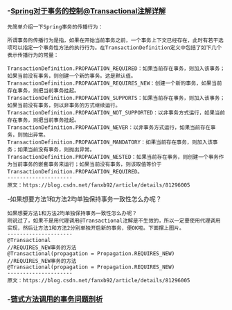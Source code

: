 ### -[Spring对于事务的控制@Transactional注解详解](https://blog.csdn.net/fanxb92/article/details/81296005)
```
先简单介绍一下Spring事务的传播行为：

所谓事务的传播行为是指，如果在开始当前事务之前，一个事务上下文已经存在，此时有若干选项可以指定一个事务性方法的执行行为。在TransactionDefinition定义中包括了如下几个表示传播行为的常量：

TransactionDefinition.PROPAGATION_REQUIRED：如果当前存在事务，则加入该事务；如果当前没有事务，则创建一个新的事务。这是默认值。
TransactionDefinition.PROPAGATION_REQUIRES_NEW：创建一个新的事务，如果当前存在事务，则把当前事务挂起。
TransactionDefinition.PROPAGATION_SUPPORTS：如果当前存在事务，则加入该事务；如果当前没有事务，则以非事务的方式继续运行。
TransactionDefinition.PROPAGATION_NOT_SUPPORTED：以非事务方式运行，如果当前存在事务，则把当前事务挂起。
TransactionDefinition.PROPAGATION_NEVER：以非事务方式运行，如果当前存在事务，则抛出异常。
TransactionDefinition.PROPAGATION_MANDATORY：如果当前存在事务，则加入该事务；如果当前没有事务，则抛出异常。
TransactionDefinition.PROPAGATION_NESTED：如果当前存在事务，则创建一个事务作为当前事务的嵌套事务来运行；如果当前没有事务，则该取值等价于TransactionDefinition.PROPAGATION_REQUIRED。
--------------------- 
原文：https://blog.csdn.net/fanxb92/article/details/81296005 
```
-如果想要方法1和方法2均单独保持事务一致性怎么办呢？
```
如果想要方法1和方法2均单独保持事务一致性怎么办呢？
刚说过了，如果不是用代理调用@Transactional注解是不生效的，所以一定要使用代理调用实现，然后让方法1和方法2分别单独开启新的事务，便OK啦。下面摆上图片。
---------------------
@Transactional
//REQUIRES_NEW事务的方法
@Transactional(propagation = Propagation.REQUIRES_NEW)
//REQUIRES_NEW事务的方法
@Transactional(propagation = Propagation.REQUIRES_NEW)
--------------------- 
原文：https://blog.csdn.net/fanxb92/article/details/81296005 
```
### -[链式方法调用的事务问题剖析](https://blog.csdn.net/fanxb92/article/details/82784348)
